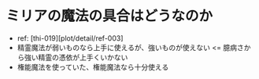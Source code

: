 # ミリアの魔法の具合はどうなのか
- ref: [thi-019][plot/detail/ref-003]
- 精霊魔法が弱いものなら上手に使えるが、強いものが使えない <= 臆病さから強い精霊の憑依が上手くいかない
- 権能魔法を使っていた、権能魔法なら十分使える
